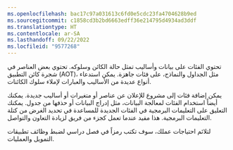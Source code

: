 ```yaml
---
ms.openlocfilehash: bac17c97a031613c6fd0e5cdc23fa4704628b9ed
ms.sourcegitcommit: c1858cd3b2bd6663edff36e214795d4934ad3ddf
ms.translationtype: HT
ms.contentlocale: ar-SA
ms.lasthandoff: 09/22/2022
ms.locfileid: "9577268"
---
```

تحتوي الفئات على بيانات وأساليب تمثل حالة الكائن وسلوكه. تحتوي بعض العناصر في شجرة كائن التطبيق (AOT)، مثل الجداول والنماذج، على فئات جاهزة.
يمكن استدعاء أنواع عديدة من الأساليب والعبارات لإملاء سلوك الكائنات. 

يمكن إضافة فئات إلى مشروع للإعلان عن عناصر أو متغيرات أو أساليب جديدة. يمكنك أيضاً استخدام الفئات لمعالجة البيانات، مثل إدراج البيانات أو حذفها من جدول. يمكنك التعليق على التعليمات البرمجية في الفئات الجديدة للمساعدة في تحديد الغرض من كتلة التعليمات البرمجية. هذا مفيد عندما تعمل كجزء من فريق لزيادة التعاون والتواصل.

لتلائم احتياجات عملك، سوف تكتب رمزاً في فصل دراسي لضبط وظائف تطبيقات التمويل والعمليات. 
